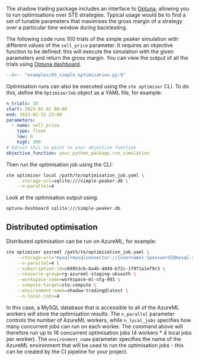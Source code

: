 The shadow trading package includes an interface to [Optuna](https://optuna.org/), allowing you to run optimisations over STE strategies. Typical usage would be to find a set of tunable parameters that maximises the gross margin of a strategy over a particular time window during backtesting.

The following code runs 100 trials of the simple peaker simulation with different values of the `sell_price` parameter. It requires an objective function to be defined: this will execute the simulation with the given parameters and return the gross margin. You can view the output of all the trials using [Optuna dashboard](https://optuna-dashboard.readthedocs.io/en/latest/index.html).

``` python
--8<-- "examples/03_simple_optimisation.py:9"
```

Optimisation runs can also be executed using the `ste optimiser` CLI. To do this, define the `OptimiserJob` object as a YAML file, for example:
```yaml
n_trials: 10
start: 2023-01-01 00:00
end: 2023-01-31 23:00
parameters:
  - name: sell_price
    type: float
    low: 0
    high: 300
# Adjust this to point to your objective function
objective_function: your_python_package.run_simulation
```

Then run the optimisation job using the CLI:
```bash
ste optimiser local /path/to/optimisation_job.yaml \
    --storage-url=sqlite:///simple-peaker.db \
    --n-parallel=4
```

Look at the optimisation output using:
```bash
optuna-dashboard sqlite:///simple-peaker.db
```

## Distributed optimisation

Distributed optimisation can be run on AzureML, for example:
```bash
ste optimiser azureml /path/to/optimisation_job.yaml \
    --storage-url="mysql+mysqlconnector://{username}:{password}@mysql-server-stg-001.mysql.database.azure.com:3306/optimisation?ssl_ca=/etc/ssl/certs/DigiCert_Global_Root_CA.pem" \
    --n-parallel=4 \
    --subscription-id=c69953cb-ba4b-4849-b72c-1f971a1ef9c3 \
    --resource-group=rg-azureml-staging-uksouth \
    --workspace-name=workspace-ml-stg-001 \
    --compute-target=ste-compute \
    --environment-name=shadow-trading@latest \
    --n-local-jobs=4
```

In this case, a MySQL database that is accessible to all of the AzureML workers will store the optimisation results. The `n_parallel` parameter controls the number of AzureML workers, while `n_local_jobs` specifies how many concurrent jobs can run on each worker. The command above will therefore run up to 16 concurrent optimisation jobs (4 workers * 4 local jobs per worker). The `environment_name` parameter specifies the name of the AzureML environment that will be used to run the optimisation jobs - this can be created by the CI pipeline for your project.
